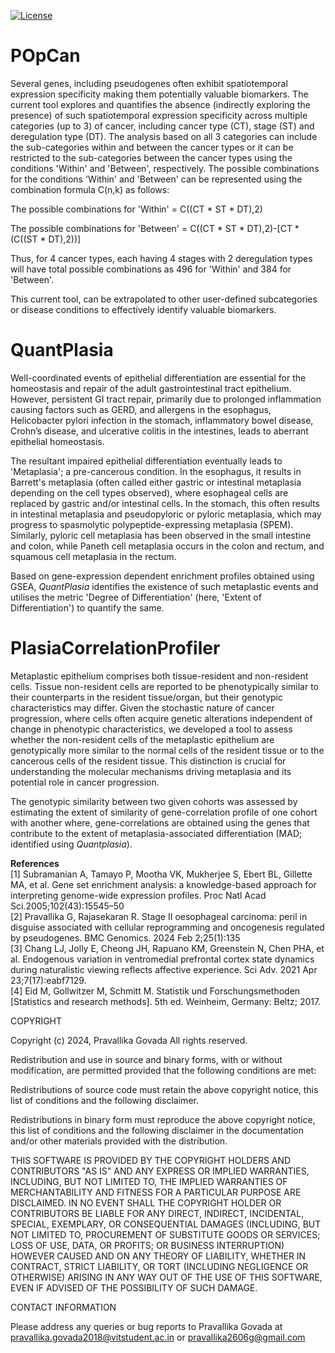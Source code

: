 [![License](https://img.shields.io/badge/License-BSD\%202--Clause-orange.svg)](https://opensource.org/licenses/BSD-2-Clause)

# POpCan

Several genes, including pseudogenes often exhibit spatiotemporal expression specificity making them potentially valuable biomarkers. The current tool explores and quantifies the absence (indirectly exploring the presence) of such spatiotemporal expression specificity across multiple categories (up to 3) of cancer, including cancer type (CT), stage (ST) and deregulation type (DT). The analysis based on all 3 categories can include the sub-categories within and between the cancer types or it can be restricted to the sub-categories between the cancer types using the conditions 'Within' and 'Between', respectively. The possible combinations for the conditions 'Within' and 'Between' can be represented using the combination formula C(n,k) as follows:

The possible combinations for 'Within' =  C((CT * ST * DT),2)

The possible combinations for 'Between' = C((CT * ST * DT),2)-[CT * (C((ST * DT),2))]

Thus, for 4 cancer types, each having 4 stages with 2 deregulation types will have total possible combinations as 496 for 'Within' and 384 for 'Between'.

This current tool, can be extrapolated to other user-defined subcategories or disease conditions to effectively identify valuable biomarkers.

# QuantPlasia

Well-coordinated events of epithelial differentiation are essential for the homeostasis and repair of the adult gastrointestinal tract epithelium. However, persistent GI tract repair, primarily due to prolonged inflammation causing factors such as GERD, and allergens in the esophagus, Helicobacter pylori infection in the stomach, inflammatory bowel disease, Crohn’s disease, and ulcerative colitis in the intestines, leads to aberrant epithelial homeostasis.

The resultant impaired epithelial differentiation eventually leads to 'Metaplasia'; a pre-cancerous condition. In the esophagus, it results in Barrett's metaplasia (often called either gastric or intestinal metaplasia depending on the cell types observed), where esophageal cells are replaced by gastric and/or intestinal cells. In the stomach, this often results in intestinal metaplasia and pseudopyloric or pyloric metaplasia, which may progress to spasmolytic polypeptide-expressing metaplasia (SPEM). Similarly, pyloric cell metaplasia has been observed in the small intestine and colon, while Paneth cell metaplasia occurs in the colon and rectum, and squamous cell metaplasia in the rectum.

Based on gene-expression dependent enrichment profiles obtained using GSEA, *QuantPlasia* identifies the existence of such metaplastic events and utilises the metric 'Degree of Differentiation' (here, 'Extent of Differentiation') to quantify the same.

# PlasiaCorrelationProfiler

Metaplastic epithelium comprises both tissue-resident and non-resident cells. Tissue non-resident cells are reported to be phenotypically similar to their counterparts in the resident tissue/organ, but their genotypic characteristics may differ. Given the stochastic nature of cancer progression, where cells often acquire genetic alterations independent of change in phenotypic characteristics, we developed a tool to assess whether the non-resident cells of the metaplastic epithelium are genotypically more similar to the normal cells of the resident tissue or to the cancerous cells of the resident tissue. This distinction is crucial for understanding the molecular mechanisms driving metaplasia and its potential role in cancer progression.  

The genotypic similarity between two given cohorts was assessed by estimating the extent of similarity of gene-correlation profile of one cohort with another where, gene-correlations are obtained using the genes that contribute to the extent of metaplasia-associated differentiation (MAD; identified using *Quantplasia*). 

**References**  
[1] Subramanian A, Tamayo P, Mootha VK, Mukherjee S, Ebert BL, Gillette MA, et al. Gene set enrichment analysis: a knowledge-based approach for interpreting genome-wide expression profiles. Proc Natl Acad Sci.2005;102(43):15545–50  
[2] Pravallika G, Rajasekaran R. Stage II oesophageal carcinoma: peril in disguise associated with cellular reprogramming and oncogenesis regulated by pseudogenes. BMC Genomics. 2024 Feb 2;25(1):135  
[3] Chang LJ, Jolly E, Cheong JH, Rapuano KM, Greenstein N, Chen PHA, et al. Endogenous variation in ventromedial prefrontal cortex state dynamics during naturalistic viewing reflects affective experience. Sci Adv. 2021 Apr 23;7(17):eabf7129.  
[4] Eid M, Gollwitzer M, Schmitt M. Statistik und Forschungsmethoden [Statistics and research methods]. 5th ed. Weinheim, Germany: Beltz; 2017.  

COPYRIGHT

Copyright (c) 2024, Pravallika Govada All rights reserved.

Redistribution and use in source and binary forms, with or without modification, are permitted provided that the following conditions are met:

Redistributions of source code must retain the above copyright notice, this list of conditions and the following disclaimer.

Redistributions in binary form must reproduce the above copyright notice, this list of conditions and the following disclaimer in the documentation and/or other materials provided with the distribution.

THIS SOFTWARE IS PROVIDED BY THE COPYRIGHT HOLDERS AND CONTRIBUTORS "AS IS" AND ANY EXPRESS OR IMPLIED WARRANTIES, INCLUDING, BUT NOT LIMITED TO, THE IMPLIED WARRANTIES OF MERCHANTABILITY AND FITNESS FOR A PARTICULAR PURPOSE ARE DISCLAIMED. IN NO EVENT SHALL THE COPYRIGHT HOLDER OR CONTRIBUTORS BE LIABLE FOR ANY DIRECT, INDIRECT, INCIDENTAL, SPECIAL, EXEMPLARY, OR CONSEQUENTIAL DAMAGES (INCLUDING, BUT NOT LIMITED TO, PROCUREMENT OF SUBSTITUTE GOODS OR SERVICES; LOSS OF USE, DATA, OR PROFITS; OR BUSINESS INTERRUPTION) HOWEVER CAUSED AND ON ANY THEORY OF LIABILITY, WHETHER IN CONTRACT, STRICT LIABILITY, OR TORT (INCLUDING NEGLIGENCE OR OTHERWISE) ARISING IN ANY WAY OUT OF THE USE OF THIS SOFTWARE, EVEN IF ADVISED OF THE POSSIBILITY OF SUCH DAMAGE.

CONTACT INFORMATION

Please address any queries or bug reports to Pravallika Govada at pravallika.govada2018@vitstudent.ac.in or pravallika2606g@gmail.com

